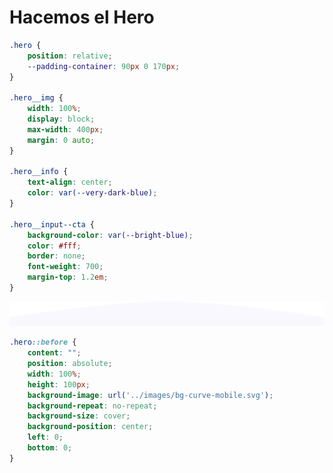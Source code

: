 
# Hacemos el Hero

```css
.hero {
    position: relative;
    --padding-container: 90px 0 170px;
}

.hero__img {
    width: 100%;
    display: block;
    max-width: 400px;
    margin: 0 auto;
}

.hero__info {
    text-align: center;
    color: var(--very-dark-blue);
}

.hero__input--cta {
    background-color: var(--bright-blue);
    color: #fff;
    border: none;
    font-weight: 700;
    margin-top: 1.2em;
}
```

![La imagen del pseudoelemento](<Proyecto 3/images/bg-curve-desktop.svg>)

```css
.hero::before {
    content: "";
    position: absolute;
    width: 100%;
    height: 100px;
    background-image: url('../images/bg-curve-mobile.svg');
    background-repeat: no-repeat;
    background-size: cover;
    background-position: center;
    left: 0;
    bottom: 0;
}
```
